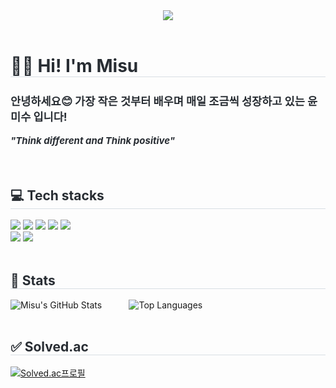 <div align= "center">
    <img src="https://capsule-render.vercel.app/api?type=rounded&color=0:ffe4e1,100:fffafa&height=120&text=Welcome%20to%20Misu's%20Github%20♡&animation=twinkling&fontColor=000000&fontSize=40" />
    </div><br>
    <div style="text-align: left;"> 
    <h1 style="border-bottom: 1px solid #d8dee4; color: #282d33;">👩‍💻 Hi! I'm Misu</h1>  
    <div style="font-weight: 700; font-size: 15px; text-align: left; color: #282d33;"> <h3>안녕하세요😊 가장 작은 것부터 배우며 매일 조금씩 성장하고 있는 윤미수 입니다!</h3> <em>"Think different and Think positive"</em></div> 
    </div> <br><br>
    <div style="text-align: left;">
    <h2 style="border-bottom: 1px solid #d8dee4; color: #282d33;"> 💻 Tech stacks </h2> 
    <div style="margin: ; text-align: left;" "text-align: left;"> <img src="https://img.shields.io/badge/C-A8B9CC?style=for-the-badge&logo=C&logoColor=white">
          <img src="https://img.shields.io/badge/Python-3776AB?style=for-the-badge&logo=Python&logoColor=white">
          <img src="https://img.shields.io/badge/HTML5-E34F26?style=for-the-badge&logo=HTML5&logoColor=white">
          <img src="https://img.shields.io/badge/CSS3-1572B6?style=for-the-badge&logo=CSS3&logoColor=white">
          <img src="https://img.shields.io/badge/Javascript-F7DF1E?style=for-the-badge&logo=Javascript&logoColor=white">
          <br/><img src="https://img.shields.io/badge/Figma-F24E1E?style=for-the-badge&logo=Figma&logoColor=white">
          <img src="https://img.shields.io/badge/MySQL-4479A1?style=for-the-badge&logo=MySQL&logoColor=white">
          </div><br>
    </div> 
    <div style="text-align: left;"> 
      <h2 style="border-bottom: 1px solid #d8dee4; color: #282d33;"> 🌟 Stats </h2>
      <div style="text-align: left;">
        <img 
          src="https://github-readme-stats.vercel.app/api?username=yoonmisu&custom_title=Misu's%20GitHub%20Stats&bg_color=ffffff&title_color=000000&text_color=000000" 
          alt="Misu's GitHub Stats"
        />
          &nbsp;&nbsp;&nbsp;&nbsp;&nbsp;&nbsp;&nbsp;&nbsp;&nbsp;
        <img 
          src="https://github-readme-stats.vercel.app/api/top-langs/?username=yoonmisu&layout=compact&bg_color=ffffff&title_color=000000&text_color=000000" 
          alt="Top Languages"
        />
      </div><br>
    </div>
    <div style="text-align: left;"> 
      <h2 style="border-bottom: 1px solid #d8dee4; color: #282d33;"> ✅ Solved.ac </h2>
      <div style="text-align: left;">
        <p><a href="https://solved.ac/ymisu">
            <img src="http://mazassumnida.wtf/api/v2/generate_badge?boj=ymisu" alt="Solved.ac프로필">
        </a></p>
      </div><br>
    </div>
    
